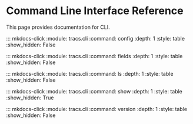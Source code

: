
# Command Line Interface Reference

This page provides documentation for CLI.

::: mkdocs-click
    :module: tracs.cli
    :command: config
    :depth: 1
    :style: table
    :show_hidden: False

::: mkdocs-click
    :module: tracs.cli
    :command: fields
    :depth: 1
    :style: table
    :show_hidden: False

::: mkdocs-click
    :module: tracs.cli
    :command: ls
    :depth: 1
    :style: table
    :show_hidden: False

::: mkdocs-click
    :module: tracs.cli
    :command: show
    :depth: 1
    :style: table
    :show_hidden: True

::: mkdocs-click
    :module: tracs.cli
    :command: version
    :depth: 1
    :style: table
    :show_hidden: False
